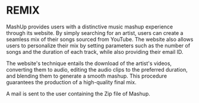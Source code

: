 # REMIX

MashUp provides users with a distinctive music mashup experience through its website. By simply searching for an artist, users can create a seamless mix of their songs sourced from YouTube. The website also allows users to personalize their mix by setting parameters such as the number of songs and the duration of each track, while also providing their email ID.

The website's technique entails the download of the artist's videos, converting them to audio, editing the audio clips to the preferred duration, and blending them to generate a smooth mashup. This procedure guarantees the production of a high-quality final mix.

A mail is sent to the user containing the Zip file of Mashup.

